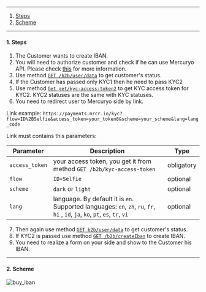 ***

1. [Steps](README.md/#1-steps)
2. [Scheme](README.md/#2-scheme)

***

<a name="steps"></a>
#### 1. Steps

1. The Customer wants to create IBAN.
2. You will need to authorize customer and check if he can use Mercuryo API. Please check [this](https://github.com/mercuryoio/Commercial-API/blob/master/Login/README.md) for more information.
3. Use method [`GET /b2b/user/data`](https://sandbox-cryptosaas.mrcr.io/v1.6/comm-docs/index.html#api-B2B_User-UserData) to get customer's status.
4. If the Customer has passed only KYC1 then he need to pass KYC2
5. Use method [`Get get/kyc-access-token2`](https://sandbox-cryptosaas.mrcr.io/v1.6/comm-docs/index.html#api-B2B_User-UserKycAccessToken) to get KYC access token for KYC2. KYC2 statuses are the same with KYC statuses.
6. You need to redirect user to Mercuryo side by link.

Link example: `https://payments.mrcr.io/kyc?flow=ID%2BSelfie&access_token=your_token8&scheme=your_scheme&lang=lang_code`

Link must contains this parameters:

| Parameter  |  Description  | Type |
| ------------- | -------------  | -------------  |
| `access_token` | your access token, you get it from method `GET /b2b/kyc-access-token` | obligatory |
| `flow` |  `ID+Selfie`  | optional |
| `scheme` | `dark` or `light` | optional |
| `lang` | language. By default it is `en`. Supported languages: `en`, `zh`, `ru`, `fr`, `hi` , `id`, `ja`, `ko`, `pt`, `es`, `tr`, `vi`  | optional |
7. Then again use method [`GET b2b/user/data`](https://sandbox-cryptosaas.mrcr.io/v1.6/comm-docs/index.html#api-B2B_User-UserData) to get customer's status. 
8. If KYC2 is passed use method [`GET /b2b/createIban`](https://sandbox-cryptosaas.mrcr.io/v1.6/comm-docs/index.html#api-B2B_User-IbanCreate) to create IBAN.
9. You need to realize a form on your side and show to the Customer his IBAN. 

***

#### 2. Scheme

![buy_iban](https://github.com/mercuryoio/Commercial-API/blob/master/9%20IBAN%20Create/IBAN%20create.png)
